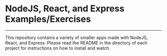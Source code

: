# NodeJS, React, and Express Examples/Exercises
***
This repository contains a variety of smaller apps made with NodeJS, React, and Express. Please read the README in the directory of each project for instructions on how to install and watch.
